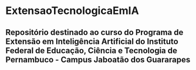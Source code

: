 # ExtensaoTecnologicaEmIA

## Repositório destinado ao curso do Programa de Extensão em Inteligência Artificial do Instituto Federal de Educação, Ciência e Tecnologia de Pernambuco - Campus Jaboatão dos Guararapes
